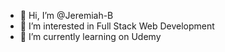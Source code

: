 - 👋 Hi, I’m @Jeremiah-B
- 👀 I’m interested in Full Stack Web Development
- 🌱 I’m currently learning on Udemy

<!---
Jeremiah-B/Jeremiah-B is a ✨ special ✨ repository because its `README.md` (this file) appears on your GitHub profile.
You can click the Preview link to take a look at your changes.
--->
